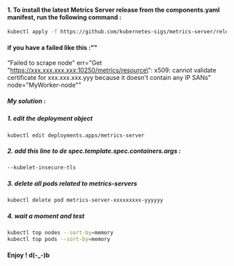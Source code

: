 #### 1. To install the latest Metrics Server release from the components.yaml manifest, run the following command :
```sh
kubectl apply -f https://github.com/kubernetes-sigs/metrics-server/releases/latest/download/components.yaml
```
#### if you have a failed like this :""
"Failed to scrape node" err="Get \"https://xxx.xxx.xxx.xxx:10250/metrics/resource\": x509: cannot validate certificate for xxx.xxx.xxx.yyy because it doesn't contain any IP SANs" node="MyWorker-node""

##### My solution :
##### 1. edit the deployment object
```sh
kubectl edit deployments.apps/metrics-server
``` 
##### 2. add this line to de spec.template.spec.containers.args :
```sh
--kubelet-insecure-tls
```
##### 3. delete all pods related to metrics-servers
```sh
kubectl delete pod metrics-server-xxxxxxxxx-yyyyyy
```
##### 4. wait a moment and test 
```sh
kubectl top nodes --sort-by=memory
kubectl top pods --sort-by=memory
```

#### Enjoy ! d(-_-)b